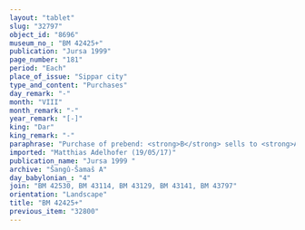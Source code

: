 ```yaml
---
layout: "tablet"
slug: "32797"
object_id: "8696"
museum_no_: "BM 42425+"
publication: "Jursa 1999"
page_number: "181"
period: "Each"
place_of_issue: "Sippar city"
type_and_content: "Purchases"
day_remark: "-"
month: "VIII"
month_remark: "-"
year_remark: "[-]"
king: "Dar"
king_remark: "-"
paraphrase: "Purchase of prebend: <strong>B</strong> sells to <strong>A</strong> various cuts of beef and mutton, the income of the prebend before Bunene for the whole year including the &lsquo;greeting-of-the-temple&rsquo; feast for &frac12; mina and 5 shekels of silver. <strong>B</strong> receives the silver from <strong>A</strong>. 4 witnesses and the scribe: L&acirc;b&acirc;&scaron;i/Nab&ucirc;-nāṣir//Nann&ucirc;tu.<br /> &nbsp;<br /> <strong>A</strong>&nbsp;= Bēl-rēmanni/Mu&scaron;eb&scaron;i-Marduk//&Scaron;ang&ucirc;-&Scaron;ama&scaron;; <strong>B</strong> = Nab&ucirc;-aplu-iddin/Nab&ucirc;-balāssu-iqbi//Rab&acirc;&scaron;u-&scaron;a-Ninurta<br /> &nbsp;"
imported: "Matthias Adelhofer (19/05/17)"
publication_name: "Jursa 1999 "
archive: "Šangû-Šamaš A"
day_babylonian_: "4"
join: "BM 42530, BM 43114, BM 43129, BM 43141, BM 43797"
orientation: "Landscape"
title: "BM 42425+"
previous_item: "32800"
---
```


